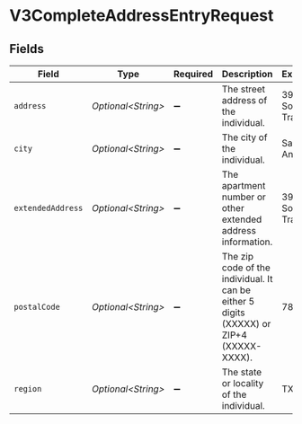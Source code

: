 # V3CompleteAddressEntryRequest


## Fields

| Field                                                                                    | Type                                                                                     | Required                                                                                 | Description                                                                              | Example                                                                                  |
| ---------------------------------------------------------------------------------------- | ---------------------------------------------------------------------------------------- | ---------------------------------------------------------------------------------------- | ---------------------------------------------------------------------------------------- | ---------------------------------------------------------------------------------------- |
| `address`                                                                                | *Optional\<String>*                                                                      | :heavy_minus_sign:                                                                       | The street address of the individual.                                                    | 39 South Trail                                                                           |
| `city`                                                                                   | *Optional\<String>*                                                                      | :heavy_minus_sign:                                                                       | The city of the individual.                                                              | San Antonio                                                                              |
| `extendedAddress`                                                                        | *Optional\<String>*                                                                      | :heavy_minus_sign:                                                                       | The apartment number or other extended address information.                              | 39 South Trail                                                                           |
| `postalCode`                                                                             | *Optional\<String>*                                                                      | :heavy_minus_sign:                                                                       | The zip code of the individual. It can be either 5 digits (XXXXX) or ZIP+4 (XXXXX-XXXX). | 78285                                                                                    |
| `region`                                                                                 | *Optional\<String>*                                                                      | :heavy_minus_sign:                                                                       | The state or locality of the individual.                                                 | TX                                                                                       |